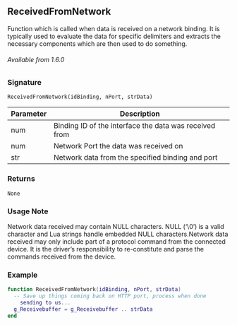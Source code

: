 ## ReceivedFromNetwork

Function which is called when data is received on a network binding. It is typically used to evaluate the data for specific delimiters and extracts the necessary components which are then used to do something.

###### Available from 1.6.0


### Signature

`ReceivedFromNetwork(idBinding, nPort, strData) `


| Parameter | Description |
| --- | --- |
| num | Binding ID of the interface the data was received from |
| num | Network Port the data was received on |
| str | Network data from the specified binding and port |


### Returns

`None`


### Usage Note

Network data received may contain NULL characters. NULL (‘\0’) is a valid character and Lua strings handle embedded NULL characters.Network data received may only include part of a protocol command from the connected device. It is the driver’s responsibility to re-constitute and parse the commands received from the device.


### Example

```lua
function ReceivedFromNetwork(idBinding, nPort, strData)
  -- Save up things coming back on HTTP port, process when done 	
	sending to us...
  g_Receivebuffer = g_Receivebuffer .. strData
end
```
